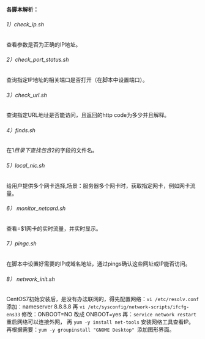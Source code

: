 #### 各脚本解析：
###### 1）check_ip.sh 
查看参数是否为正确的IP地址。 
###### 2）check_port_status.sh
查询指定IP地址的相关端口是否打开（在脚本中设置端口）。 
###### 3）check_url.sh 
查询指定URL地址是否能访问，且返回的http code为多少并且解释。  
###### 4）finds.sh 
在$1 目录下查找包含$2的字段的文件名。  
###### 5）local_nic.sh
给用户提供多个网卡选择,场景：服务器多个网卡时，获取指定网卡，例如网卡流量。 
###### 6） monitor_netcard.sh
查看=$1网卡的实时流量，并实时显示。  
###### 7）pingc.sh  
在脚本中设置好需要的IP或域名地址，通过pings确认这些网址或IP能否访问。  
###### 8） network_init.sh  
CentOS7初始安装后，是没有办法联网的，得先配置网络：`vi /etc/resolv.conf` 添加：nameserver 8.8.8.8 再 `vi /etc/sysconfig/network-scripts/ifcfg-ens33` 修改：ONBOOT=NO 改成 ONBOOT=yes 再：`service network restart` 重启网络可以连接外网， 再 `yum -y install net-tools` 安装网络工具查看IP。 再根据需要：`yum -y groupinstall "GNOME Desktop" `添加图形界面。 
